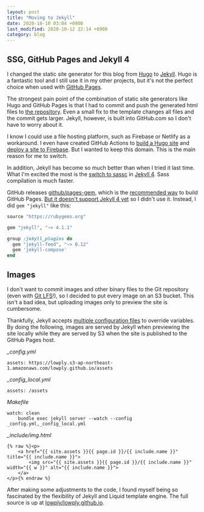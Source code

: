 ```yaml
---
layout: post
title: "Moving to Jekyll"
date: 2020-10-10 03:04 +0900
last_modified: 2020-10-12 22:14 +0900
category: blog
---
```


## SSG, GitHub Pages and Jekyll 4

I changed the static site generator for this blog from [Hugo](https://gohugo.io/) to [Jekyll](https://jekyllrb.com/). Hugo is a fantastic tool and I still use it in my other projects, but it's not the perfect choice when used with [GitHub Pages](https://pages.github.com/).

The strongest pain point of the combination of static site generators like Hugo and GitHub Pages is that I had to commit and push the generated html files to [the repository](https://github.com/lowply/lowply.github.io/). Even a small fix to the template changes all files and the commit gets larger. Jekyll, however, is built into GitHub.com so I don't have to worry about it.

I know I could use a file hosting platform, such as Firebase or Netlify as a workaround. I even have created GitHub Actions to [build a Hugo site](https://github.com/lowply/build-hugo) and [deploy a site to Firebase](https://github.com/lowply/deploy-firebase). But I wanted to keep this domain. This is the main reason for me to switch.

In addition, Jekyll has become so much better than when I tried it last time. What I'm excited the most is the [switch to sassc](https://github.com/jekyll/jekyll-sass-converter/releases/tag/v2.0.0) in [Jekyll 4](https://github.com/jekyll/jekyll/blob/master/History.markdown#400--2019-08-19). Sass compilation is much faster.

GitHub releases [github/pages-gem](https://github.com/github/pages-gem), which is the [recommended way](https://jekyllrb.com/docs/github-pages/) to build GitHub Pages. [But it doesn't support Jekyll 4 yet](https://github.com/github/pages-gem/issues/651) so I didn't use it. Instead, I did `gem "jekyll"` like this:

```ruby
source "https://rubygems.org"

gem "jekyll", "~> 4.1.1"

group :jekyll_plugins do
  gem "jekyll-feed", "~> 0.12"
  gem 'jekyll-compose'
end
```

## Images

I don't want to commit images and other binary files to the Git repository (even with [Git LFS](https://git-lfs.github.com/)!), so I decided to put every image on an S3 bucket. This isn't a bad idea, but uploading images only to preview the site is cumbersome.

Thankfully, Jekyll accepts [multiple configuration files](https://jekyllrb.com/docs/configuration/options/#build-command-options) to override variables. By doing the following, images are served by Jekyll when previewing the site locally while they are served by S3 when the site is published to the GitHub Pages host.

_\_config.yml_

```
assets: https://lowply.s3-ap-northeast-1.amazonaws.com/lowply.github.io/assets
```

_\_config\_local.yml_

```
assets: /assets
```

_Makefile_

```
watch: clean
    bundle exec jekyll server --watch --config _config.yml,_config_local.yml
```

_\_include/img.html_

```
{% raw %}<p>
    <a href="{{ site.assets }}{{ page.id }}/{{ include.name }}" title="{{ include.name }}">
        <img src="{{ site.assets }}{{ page.id }}/{{ include.name }}" width="{{ w }}" alt="{{ include.name }}">
    </a>
</p>{% endraw %}
```

After making some adjustments to the code, I found myself being so fascinated by the flexibility of Jekyll and Liquid template engine. The full source is up at [lowply/lowply.github.io](https://github.com/lowply/lowply.github.io).
